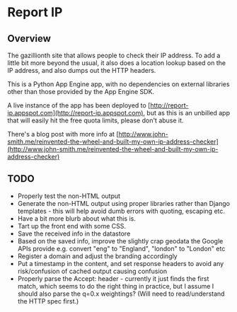 # Report IP #

## Overview ##

The gazillionth site that allows people to check their IP address.  To
add a little bit more beyond the usual, it also does a location lookup
based on the IP address, and also dumps out the HTTP headers.

This is a Python App Engine app, with no dependencies on external libraries
other than those provided by the App Engine SDK.

A live instance of the app has been deployed to [http://report-ip.appspot.com](http://report-ip.appspot.com),
but as this is an unbilled app that will easily hit the free quota limits,
please don't abuse it.

There's a blog post with more info at
[http://www.john-smith.me/reinvented-the-wheel-and-built-my-own-ip-address-checker](http://www.john-smith.me/reinvented-the-wheel-and-built-my-own-ip-address-checker)

## TODO ##

* Properly test the non-HTML output
* Generate the non-HTML output using proper libraries rather than Django
  templates - this will help avoid dumb errors with quoting, escaping etc.
* Have a bit more blurb about what this is.
* Tart up the front end with some CSS.
* Save the received info in the datastore
* Based on the saved info, improve the slightly crap geodata the Google
  APIs provide e.g. convert "eng" to "England", "london" to "London" etc
* Register a domain and adjust the branding accordingly
* Put a timestamp in the content, and set response headers to avoid any
  risk/confusion of cached output causing confusion
* Properly parse the Accept: header - currently it just finds the first
  match, which seems to do the right thing in practice, but I assume I should
  also parse the q=0.x weightings?  (Will need to read/understand the HTTP
  spec first.)